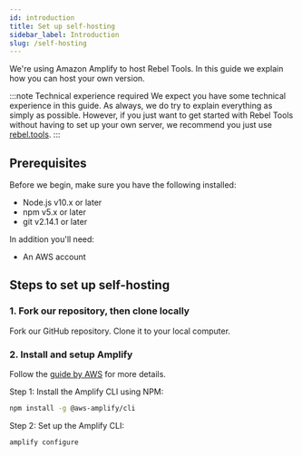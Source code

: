 ```yaml
---
id: introduction
title: Set up self-hosting
sidebar_label: Introduction
slug: /self-hosting
---
```


We're using Amazon Amplify to host Rebel Tools. In this guide we explain how you can host your own version.

:::note Technical experience required
We expect you have some technical experience in this guide. As always, we do try to explain everything as simply as possible. However, if you just want to get started with Rebel Tools without having to set up your own server, we recommend you just use [rebel.tools](https://rebel.tools).
:::

## Prerequisites
Before we begin, make sure you have the following installed:
- Node.js v10.x or later
- npm v5.x or later
- git v2.14.1 or later

In addition you'll need:
- An AWS account

## Steps to set up self-hosting
### 1. Fork our repository, then clone locally
Fork our GitHub repository. Clone it to your local computer.

### 2. Install and setup Amplify
Follow the [guide by AWS](https://docs.amplify.aws/start/getting-started/installation/q/integration/vue) for more details.

Step 1: Install the Amplify CLI using NPM:
```bash
npm install -g @aws-amplify/cli
```
Step 2: Set up the Amplify CLI: 
```bash
amplify configure
``` 



